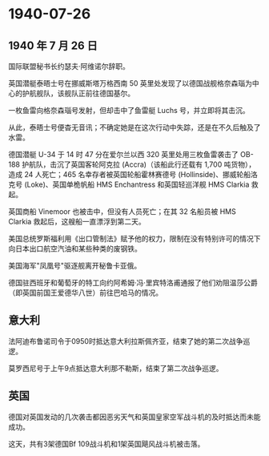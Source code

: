 # 1940-07-26

## 1940 年 7 月 26 日

国际联盟秘书长约瑟夫·阿维诺尔辞职。

英国潜艇泰晤士号在挪威斯塔万格西南 50
英里处发现了以德国战舰格奈森瑙为中心的护航舰队，该舰队正前往德国基尔。

一枚鱼雷向格奈森瑙号发射，但却击中了鱼雷艇 Luchs 号，并立即将其击沉。

从此，泰晤士号便杳无音讯；不确定她是在这次行动中失踪，还是在不久后触及了水雷。

德国潜艇 U-34 于 14 时 47 分在爱尔兰以西 320 英里处用三枚鱼雷袭击了
OB-188 护航队，击沉了英国客轮阿克拉 (Accra)（该船此行还载有 1,700
吨货物），造成 24 人死亡；465 名幸存者被英国轮船霍林赛德号
(Hollinside)、挪威轮船洛克号 (Loke)、英国单桅帆船 HMS Enchantress
和英国轻巡洋舰 HMS Clarkia 救起。

英国商船 Vinemoor 也被击中，但没有人员死亡；在其 32 名船员被 HMS Clarkia
救起后，这艘船一直漂浮到第二天。

美国总统罗斯福利用《出口管制法》赋予他的权力，限制在没有特别许可的情况下向日本出口航空汽油和某些种类的废钢铁。

美国海军"凤凰号"驱逐舰离开秘鲁卡亚俄。

德国驻西班牙和葡萄牙的特工向约阿希姆·冯·里宾特洛甫通报了他们劝阻温莎公爵（即英国前国王爱德华八世）前往巴哈马的情况。

## 意大利

法阿迪布鲁诺司令于0950时抵达意大利拉斯佩齐亚，结束了她的第二次战争巡逻。

莫罗西尼号于上午9点抵达意大利那不勒斯，结束了第二次战争巡逻。

## 英国

德国对英国发动的几次袭击都因恶劣天气和英国皇家空军战斗机的及时抵达而未能成功。

这天，共有3架德国Bf 109战斗机和1架英国飓风战斗机被击落。

